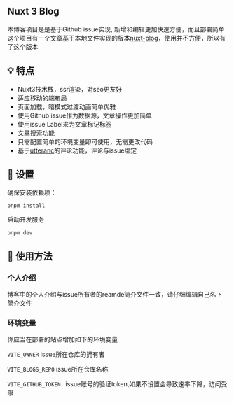 ## Nuxt 3 Blog

本博客项目是是基于Github issue实现, 新增和编辑更加快速方便，而且部署简单
这个项目有一个文章基于本地文件实现的版本[nuxt-blog](https://github.com/chansee97/nuxt-blog)，使用并不方便，所以有了这个版本

## 💡 特点
- Nuxt3技术栈，ssr渲染，对seo更友好
- 适应移动的端布局
- 页面加载，暗模式过渡动画简单优雅
- 使用Github issue作为数据源，文章操作更加简单
- 使用issue Label来为文章标记标签
- 文章搜索功能
- 只需配置简单的环境变量即可使用，无需更改代码
- 基于[utteranc](https://utteranc.es/)的评论功能，评论与issue绑定

## 🔎 设置
确保安装依赖项：
```shell
pnpm install
```

启动开发服务
```shell
pnpm dev
```

## 📖 使用方法

### 个人介绍
博客中的个人介绍与issue所有者的reamde简介文件一致，请仔细编辑自己名下简介文件
### 环境变量
你应当在部署的站点增加如下的环境变量

`VITE_OWNER` issue所在仓库的拥有者

`VITE_BLOGS_REPO` issue所在仓库名称

`VITE_GITHUB_TOKEN ` issue账号的验证token,如果不设置会导致速率下降，访问受限
